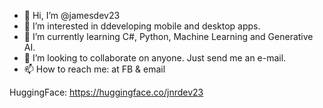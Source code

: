 - 👋 Hi, I’m @jamesdev23
- 👀 I’m interested in ddeveloping mobile and desktop apps.
- 🌱 I’m currently learning C#, Python, Machine Learning and Generative AI.
- 💞️ I’m looking to collaborate on anyone. Just send me an e-mail.
- 📫 How to reach me: at FB & email

HuggingFace: https://huggingface.co/jnrdev23

<!---
jamesdev23/jamesdev23 is a ✨ special ✨ repository because its `README.md` (this file) appears on your GitHub profile.
You can click the Preview link to take a look at your changes.
--->
